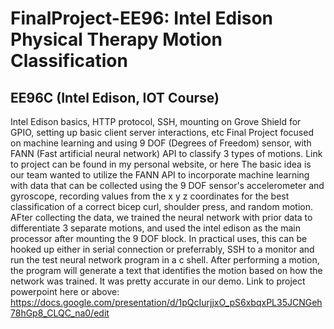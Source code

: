 # FinalProject-EE96: Intel Edison Physical Therapy Motion Classification
EE96C (Intel Edison, IOT Course)
----
Intel Edison basics, HTTP protocol, SSH, mounting on Grove Shield for GPIO, setting up basic client server interactions, etc
Final Project focused on machine learning and using 9 DOF (Degrees of Freedom) sensor, with FANN (Fast artificial neural network) API to classify 3 types of motions. Link to project can be found in my personal website, or here
The basic idea is our team wanted to utilize the FANN API to incorporate machine learning with data that can be collected using the 9 DOF
sensor's accelerometer and gyroscope, recording values from the x y z coordinates for the best classification of a correct bicep curl, shoulder press,
and random motion. AFter collecting the data, we trained the neural network with prior data to differentiate 3 separate motions, and used the intel edison as 
the main processor after mounting the 9 DOF block. In practical uses, this can be hooked up either in serial connection or preferrably, SSH
to a monitor and run the test neural network program in a c shell. After performing a motion, the program will generate a text that 
identifies the motion based on how the network was trained. It was pretty accurate in our demo. Link to project powerpoint here or above:
https://docs.google.com/presentation/d/1pQcIurjjxO_pS6xbqxPL35JCNGeh78hGp8_CLQC_na0/edit
